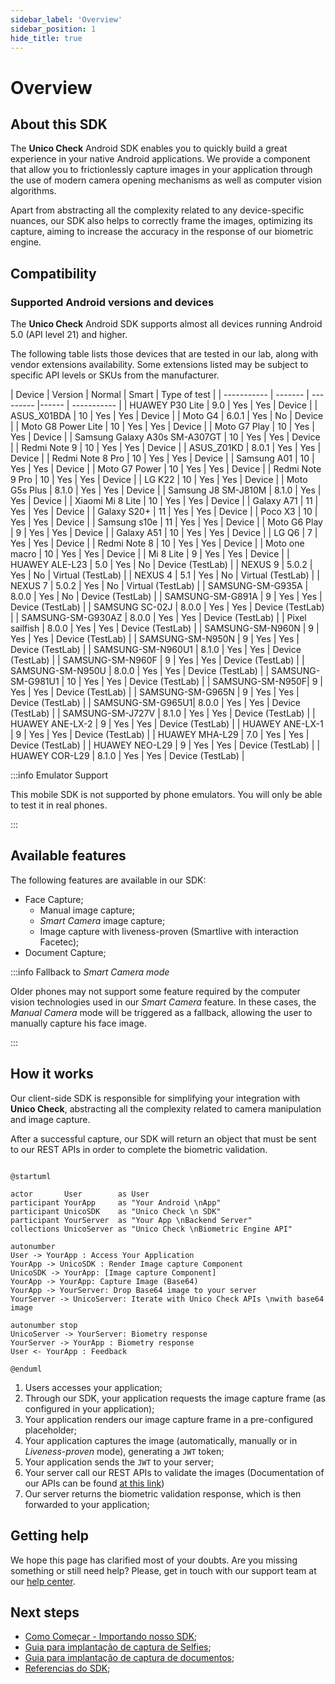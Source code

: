 ```yaml
---
sidebar_label: 'Overview'
sidebar_position: 1
hide_title: true
---
```


# Overview

## About this SDK

The **Unico Check** Android SDK enables you to quickly build a great experience in your native Android applications. We provide a component that allow you to frictionlessly capture images in your application through the use of modern camera opening mechanisms as well as computer vision algorithms.

Apart from abstracting all the complexity related to any device-specific nuances, our SDK also helps to correctly frame the images, optimizing its capture, aiming to increase the accuracy in the response of our biometric engine.

## Compatibility

### Supported Android versions and devices

The **Unico Check** Android SDK supports almost all devices running Android 5.0 (API level 21) and higher.

The following table lists those devices that are tested in our lab, along with vendor extensions availability. Some extensions listed may be subject to specific API levels or SKUs from the manufacturer.

| Device |	Version	| Normal	| Smart	| Type of test |
| ----------- | ------- | --------- |------ | ----------- |
| HUAWEY P30 Lite   | 9.0	| Yes	| Yes	| Device |
| ASUS_X01BDA	    | 10	| Yes	| Yes	| Device |
| Moto G4	        | 6.0.1	| Yes	| No	| Device |
| Moto G8 Power Lite | 10	| Yes	| Yes	| Device |
| Moto G7 Play | 10 | Yes	| Yes	| Device |
| Samsung Galaxy A30s SM-A307GT | 10	| Yes	| Yes	| Device |
| Redmi Note 9 | 10	| Yes	| Yes	| Device |
| ASUS_Z01KD | 8.0.1	| Yes	| Yes	| Device |
| Redmi Note 8 Pro | 10	| Yes	| Yes	| Device |
| Samsung A01 | 10	| Yes	| Yes	| Device |
| Moto G7 Power | 10	| Yes	| Yes	| Device |
| Redmi Note 9 Pro | 10	| Yes	| Yes	| Device |
| LG K22 | 10	| Yes	| Yes	| Device |
| Moto G5s Plus | 8.1.0	| Yes	| Yes	| Device |
| Samsung J8 SM-J810M | 8.1.0	| Yes	| Yes	| Device |
| Xiaomi Mi 8 Lite | 10	| Yes	| Yes	| Device |
| Galaxy A71 | 11	| Yes	| Yes	| Device |
| Galaxy S20+ | 11	| Yes	| Yes	| Device |
| Poco X3 | 10	| Yes	| Yes	| Device |
| Samsung s10e | 11	| Yes	| Yes	| Device |
| Moto G6 Play | 9	| Yes	| Yes	| Device |
| Galaxy A51 | 10	| Yes	| Yes	| Device |
| LG Q6	| 7	| Yes	| Yes	| Device |
| Redmi Note 8 | 10	| Yes	| Yes	| Device |
| Moto one macro | 10	| Yes	| Yes	| Device |
| Mi 8 Lite | 9	| Yes	| Yes	| Device |
| HUAWEY ALE-L23 | 5.0	 | Yes	| No	| Device (TestLab) |
| NEXUS 9 | 5.0.2	 | Yes	| No	| Virtual (TestLab) |
| NEXUS 4 | 5.1 | Yes	| No	| Virtual (TestLab) |
| NEXUS 7 | 5.0.2 | 	Yes	| No	| Virtual (TestLab) |
| SAMSUNG-SM-G935A | 8.0.0	 | Yes	| No	| Device (TestLab) |
| SAMSUNG-SM-G891A | 9 | Yes	| Yes	| Device (TestLab) |
| SAMSUNG SC-02J | 8.0.0 | Yes	| Yes	| Device (TestLab) |
| SAMSUNG-SM-G930AZ | 8.0.0 | Yes	| Yes	| Device (TestLab) |
| Pixel sailfish | 8.0.0 | Yes	| Yes	| Device (TestLab) |
| SAMSUNG-SM-N960N | 9 | Yes	| Yes	| Device (TestLab) |
| SAMSUNG-SM-N950N | 9 | Yes	| Yes	| Device (TestLab) |
| SAMSUNG-SM-N960U1 | 8.1.0 | Yes	| Yes	| Device (TestLab) |
| SAMSUNG-SM-N960F | 9 | Yes	| Yes	| Device (TestLab) |
| SAMSUNG-SM-N950U | 8.0.0 | Yes	| Yes	| Device (TestLab) |
| SAMSUNG-SM-G981U1 |  10 | Yes	| Yes	| Device (TestLab) |
| SAMSUNG-SM-N950F|  9 | Yes	| Yes	| Device (TestLab) |
| SAMSUNG-SM-G965N | 9 | Yes	| Yes	| Device (TestLab) |
| SAMSUNG-SM-G965U1| 8.0.0 | Yes	| Yes	| Device (TestLab) |
| SAMSUNG-SM-J727V | 8.1.0 | Yes	| Yes	| Device (TestLab) |
| HUAWEY ANE-LX-2 | 9 | Yes	| Yes	| Device (TestLab) |
| HUAWEY ANE-LX-1 | 9  | Yes	| Yes	| Device (TestLab) |
| HUAWEY MHA-L29 | 7.0  | Yes	| Yes	| Device (TestLab) |
| HUAWEY NEO-L29 | 9  | Yes	| Yes	| Device (TestLab) |
| HUAWEY COR-L29 | 8.1.0  | Yes	| Yes	| Device (TestLab) |

:::info Emulator Support

This mobile SDK is not supported by phone emulators. You will only be able to test it in real phones.

:::

## Available features

The following features are available in our SDK:

- Face Capture; 
    - Manual image capture;
    - *Smart Camera* image capture; 
    - Image capture with liveness-proven (Smartlive with interaction Facetec);
- Document Capture;

:::info Fallback to *Smart Camera mode* 

Older phones may not support some feature required by the computer vision technologies used in our *Smart Camera* feature. In these cases, the *Manual Camera* mode will be triggered as a fallback, allowing the user to manually capture his face image.

:::

## How it works

Our client-side SDK is responsible for simplifying your integration with **Unico Check**, abstracting all the complexity related to camera manipulation and image capture.

After a successful capture, our SDK will return an object that must be sent to our REST APIs in order to complete the biometric validation.

```plantuml Your title

@startuml

actor       User        as User
participant YourApp     as "Your Android \nApp"
participant UnicoSDK    as "Unico Check \n SDK"
participant YourServer  as "Your App \nBackend Server"
collections UnicoServer as "Unico Check \nBiometric Engine API"

autonumber
User -> YourApp : Access Your Application
YourApp -> UnicoSDK : Render Image capture Component
UnicoSDK -> YourApp: [Image capture Component]
YourApp -> YourApp: Capture Image (Base64)
YourApp -> YourServer: Drop Base64 image to your server  
YourServer -> UnicoServer: Iterate with Unico Check APIs \nwith base64 image

autonumber stop
UnicoServer -> YourServer: Biometry response 
YourServer -> YourApp : Biometry response
User <- YourApp : Feedback

@enduml

```

1. Users accesses your application;
2. Through our SDK, your application requests the image capture frame (as configured in your application);
3. Your application renders our image capture frame in a pre-configured placeholder;
4. Your application captures the image (automatically, manually or in *Liveness-proven* mode), generating a `JWT` token;
5. Your application sends the `JWT` to your server;
6. Your server call our REST APIs to validate the images (Documentation of our APIs can be found [at this link](https://www3.acesso.io/identity/services/v3/docs/))
7. Our server returns the biometric validation response, which is then forwarded to your application;

## Getting help

We hope this page has clarified most of your doubts. Are you missing something or still need help? Please, get in touch with our support team at our [help center](https://ajuda.unico.io/hc/pt-br/categories/360002344171).

## Next steps

- [Como Começar - Importando nosso SDK](como-comecar);
- [Guia para implantação de captura de Selfies](fluxos/captura-selfies);
- [Guia para implantação de captura de documentos](fluxos/captura-documentos);
- [Referencias do SDK](referencias);

